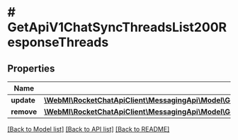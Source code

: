 # # GetApiV1ChatSyncThreadsList200ResponseThreads

## Properties

Name | Type | Description | Notes
------------ | ------------- | ------------- | -------------
**update** | [**\WebMI\RocketChatApiClient\MessagingApi\Model\GetApiV1ChatSyncThreadsList200ResponseThreadsUpdateInner[]**](GetApiV1ChatSyncThreadsList200ResponseThreadsUpdateInner.md) |  | [optional]
**remove** | [**\WebMI\RocketChatApiClient\MessagingApi\Model\GetApiV1ChatSyncThreadsList200ResponseThreadsRemoveInner[]**](GetApiV1ChatSyncThreadsList200ResponseThreadsRemoveInner.md) |  | [optional]

[[Back to Model list]](../../README.md#models) [[Back to API list]](../../README.md#endpoints) [[Back to README]](../../README.md)
